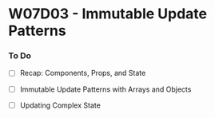 # W07D03 - Immutable Update Patterns

### To Do
- [ ] Recap: Components, Props, and State
- [ ] Immutable Update Patterns with Arrays and Objects
- [ ] Updating Complex State

















